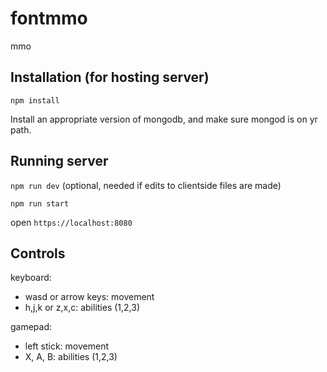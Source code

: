 # fontmmo

mmo

## Installation (for hosting server)
`npm install`

Install an appropriate version of mongodb, and make sure mongod is on yr path.

## Running server
`npm run dev` (optional, needed if edits to clientside files are made)

`npm run start`

open `https://localhost:8080`

## Controls

keyboard: 

* wasd or arrow keys: movement
* h,j,k or z,x,c: abilities (1,2,3)

gamepad:

* left stick: movement
* X, A, B: abilities (1,2,3)
